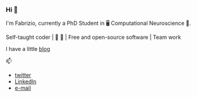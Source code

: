 ### Hi 👋

I'm Fabrizio, currently a PhD Student in 🖥️ Computational Neuroscience 🧠.

Self-taught coder | 🧡 🐍 | Free and open-source software | Team work

I have a little [blog](https://fabridamicelli.github.io/blog/)

📫 
 - [twitter](https://twitter.com/fabridamicelli)
 - [LinkedIn](https://www.linkedin.com/in/fabridamicelli)
 - [e-mail](mailto:fabridamicelli@gmail.com)

<!--
**fabridamicelli/fabridamicelli** is a ✨ _special_ ✨ repository because its `README.md` (this file) appears on your GitHub profile.

Here are some ideas to get you started:

- 🔭 I’m currently working on ...
- 🌱 I’m currently learning ...
- 👯 I’m looking to collaborate on ...
- 🤔 I’m looking for help with ...
- 💬 Ask me about ...
- 📫 How to reach me: ...
- 😄 Pronouns: ...
- ⚡ Fun fact: ...
-->
